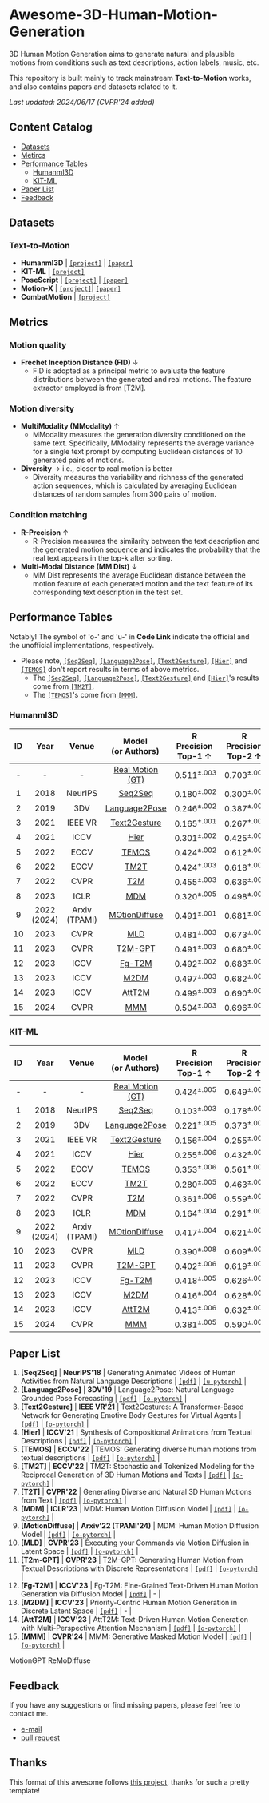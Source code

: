 # Awesome-3D-Human-Motion-Generation

3D Human Motion Generation aims to generate natural and plausible motions from conditions such as text descriptions, action labels, music, etc.

This repository is built mainly to track mainstream **Text-to-Motion** works, and also contains papers and datasets related to it.

*Last updated: 2024/06/17 (CVPR'24 added)*

## Content Catalog
- [Datasets](#Datasets)
- [Metircs](#metrics)
- [Performance Tables](#performance-tables)
	- [Humanml3D](#humanml3d)
	- [KIT-ML](#kit-ml)
- [Paper List](#paper-list)
- [Feedback](#feedback)

## Datasets

### Text-to-Motion
- **Humanml3D** | [`[project]`](https://github.com/EricGuo5513/HumanML3D) | [`[paper]`](https://openaccess.thecvf.com/content/CVPR2022/papers/Guo_Generating_Diverse_and_Natural_3D_Human_Motions_From_Text_CVPR_2022_paper.pdf)
- **KIT-ML** | [`[project]`](https://motion-annotation.humanoids.kit.edu/dataset/)
- **PoseScript** | [`[project]`](https://europe.naverlabs.com/research/computer-vision/posescript/) | [`[paper]`](https://arxiv.org/pdf/2210.11795)
- **Motion-X** | [`[project]`](https://github.com/IDEA-Research/Motion-X)| [`[paper]`](https://arxiv.org/abs/2307.00818)
- **CombatMotion** | [`[project]`](https://github.com/fyyakaxyy/AnimationGPT)

## Metrics

### Motion quality
- **Frechet Inception Distance (FID)** $\downarrow$ 
	- FID is adopted as a principal metric to evaluate the feature distributions between the generated and real motions. The feature extractor employed is from [T2M].

### Motion diversity
- **MultiModality (MModality)** $\uparrow$ 
	- MModality measures the generation diversity conditioned on the same text. Specifically, MModality represents the average variance for a single text prompt by computing Euclidean distances of 10 generated pairs of motions.
- **Diversity** $\rightarrow$ i.e., closer to real motion is better
	- Diversity measures the variability and richness of the generated action sequences, which is calculated by averaging Euclidean distances of random samples from 300 pairs of motion.

### Condition matching
- **R-Precision** $\uparrow$ 
	- R-Precision measures the similarity between the text description and the generated motion sequence and indicates the probability that the real text appears in the top-k after sorting.
- **Multi-Modal Distance (MM Dist)** $\downarrow$ 
	- MM Dist represents the average Euclidean distance between the motion feature of each generated motion and the text feature of its corresponding text description in the test set.

## Performance Tables
Notably! The symbol of 'o-' and 'u-' in **Code Link** indicate the official and the unofficial implementations, respectively.
- Please note, [`[Seq2Seq]`](#1001), [`[Language2Pose]`](#1002), [`[Text2Gesture]`](#1003), [`[Hier]`](#1004) and [`[TEMOS]`](#1005) don't report results in terms of above metrics. 
	- The [`[Seq2Seq]`](#1001), [`[Language2Pose]`](#1002), [`[Text2Gesture]`](#1003) and [`[Hier]`](#1004)'s results come from [`[TM2T]`](#1006).
	- The [`[TEMOS]`](#1005)'s come from [`[MMM]`](#1015).
### Humanml3D

| ID  | Year | Venue | <div style="width: 90pt">Model<br/> (or Authors)</div>  | <div style="width: 60pt">R Precision<br/> Top-1 ↑</div> | <div style="width: 60pt">R Precision<br/> Top-2 ↑</div> | <div style="width: 60pt">R Preciion<br/> Top-3 ↑</div> | <div style="width: 60pt">FID ↓ </div> | <div style="width: 60pt">MM Dist ↓</div> | <div style="width: 90pt">MultiModality ↑</div> | <div style="width: 70pt">Diversity →</div> | <div style="width: 70pt">code</div> | - | 
| :---: | :---: | :---: | :---: | :---: | :---: | :---: | :---: | :---: | :---: | :---: | :---: | :---: |
| - | - | - | [Real Motion (GT)](#1006) | $0.511^{\pm.003}$ | $0.703^{\pm.003}$ | $0.797^{\pm.002}$ | $0.002^{\pm.000}$ | $2.974^{\pm.008}$ | - | $9.503^{\pm.065}$ | - | - |
| 1 | 2018 | NeurIPS | [Seq2Seq](#1001) | $0.180^{\pm.002}$ | $0.300^{\pm.002}$ | $0.396^{\pm.002}$ | $11.75^{\pm.035}$ | $5.529^{\pm.007}$ | - | $6.223^{\pm.061}$ | [`[u-pytorch]`](https://github.com/chahuja/language2pose) | - |
| 2 | 2019 | 3DV | [Language2Pose](#1002) | $0.246^{\pm.002}$ | $0.387^{\pm.002}$ | $0.486^{\pm.004}$ | $11.02^{\pm.046}$ | $5.296^{\pm.008}$ | - | $7.676^{\pm.058}$ | [`[o-pytorch]`](https://github.com/chahuja/language2pose) | - |
| 3 | 2021 | IEEE VR | [Text2Gesture](#1003) | $0.165^{\pm.001}$ | $0.267^{\pm.002}$ | $0.345^{\pm.002}$ | $5.012^{\pm.030}$ | $6.030^{\pm.008}$ | - | $6.409^{\pm.071}$ | [`[o-pytorch]`](https://github.com/UttaranB127/Text2Gestures) | - |
| 4 | 2021 | ICCV | [Hier](#1004) | $0.301^{\pm.002}$ | $0.425^{\pm.002}$ | $0.552^{\pm.004}$ | $6.523^{\pm.024}$ | $5.012^{\pm.018}$ | - | $8.332^{\pm.042}$ | [`[o-pytorch]`](https://github.com/anindita127/Complextext2animation) | - |
| 5 | 2022 | ECCV | [TEMOS](#1005) | $0.424^{\pm.002}$ | $0.612^{\pm.002}$ | $0.722^{\pm.002}$ | $3.734^{\pm.028}$ | $3.703^{\pm.008}$ | $0.368^{\pm.018}$ | $8.973^{\pm.071}$ | [`[o-pytorch]`](https://github.com/Mathux/TEMOS) | - |
| 6 | 2022 | ECCV | [TM2T](#1006) | $0.424^{\pm.003}$ | $0.618^{\pm.003}$ | $0.729^{\pm.002}$ | $1.501^{\pm.017}$ | $3.467^{\pm.011}$ | $2.424^{\pm.093}$ | $8.589^{\pm.076}$ | [`[o-pytorch]`](https://github.com/EricGuo5513/TM2T) | - |
| 7 | 2022 | CVPR | [T2M](#1007) | $0.455^{\pm.003}$ | $0.636^{\pm.003}$ | $0.736^{\pm.002}$ | $1.087^{\pm.021}$ | $3.347^{\pm.008}$ | $2.219^{\pm.074}$ | $9.175^{\pm.083}$ | [`[o-pytorch]`](https://github.com/EricGuo5513/text-to-motion) | - |
| 8 | 2023 | ICLR | [MDM](#1008) | $0.320^{\pm.005}$ | $0.498^{\pm.004}$ | $0.611^{\pm.007}$ | $0.544^{\pm.044}$ | $5.566^{\pm.027}$ | $2.799^{\pm.072}$ | $9.559^{\pm.086}$ | [`[o-pytorch]`](https://github.com/GuyTevet/motion-diffusion-model) | - |
| 9 | 2022 (2024) | Arxiv (TPAMI) | [MOtionDiffuse](#1009) | $0.491^{\pm.001}$ | $0.681^{\pm.001}$ | $0.782^{\pm.001}$ | $0.630^{\pm.001}$ | $3.113^{\pm.001}$ | $1.553^{\pm.042}$ | $9.410^{\pm.049}$ | [`[o-pytorch]`](https://github.com/mingyuan-zhang/MotionDiffuse) | - |
| 10 | 2023 | CVPR | [MLD](#1010) | $0.481^{\pm.003}$ | $0.673^{\pm.003}$ | $0.772^{\pm.002}$ | $0.473^{\pm.013}$ | $3.196^{\pm.010}$ | $2.413^{\pm.079}$ | $9.724^{\pm.082}$ | [`[o-pytorch]`](https://github.com/chenfengye/motion-latent-diffusion) | - |
| 11 | 2023 | CVPR | [T2M-GPT](#1011) | $0.491^{\pm.003}$ | $0.680^{\pm.003}$ | $0.775^{\pm.002}$ | $0.116^{\pm.004}$ | $3.118^{\pm.011}$ | $1.856^{\pm.011}$ | $9.761^{\pm.081}$ | [`[o-pytorch]`](https://github.com/Mael-zys/T2M-GPT) | - |
| 12 | 2023 | ICCV | [Fg-T2M](#1012) | $0.492^{\pm.002}$ | $0.683^{\pm.003}$ | $0.783^{\pm.002}$ | $0.243^{\pm.019}$ | $3.109^{\pm.007}$ | $1.614^{\pm.049}$ | $9.278^{\pm.072}$ | - | - |
| 13 | 2023 | ICCV | [M2DM](#1013) | $0.497^{\pm.003}$ | $0.682^{\pm.002}$ | $0.763^{\pm.003}$ | $0.352^{\pm.005}$ | $3.134^{\pm.010}$ | $3.587^{\pm.072}$ | $9.926^{\pm.073}$ | - | - |
| 14 | 2023 | ICCV | [AttT2M](#1014) | $0.499^{\pm.003}$ | $0.690^{\pm.002}$ | $0.786^{\pm.002}$ | $0.112^{\pm.006}$ | $3.038^{\pm.007}$ | $2.452^{\pm.051}$ | $9.700^{\pm.090}$ | [`[o-pytorch]`](https://github.com/ZcyMonkey/AttT2M) | - |
| 15 | 2024 | CVPR | [MMM](#1015) | $0.504^{\pm.003}$ | $0.696^{\pm.003}$ | $0.794^{\pm.002}$ | $0.080^{\pm.003}$ | $2.998^{\pm.007}$ | $1.164^{\pm.041}$ | $9.411^{\pm.058}$ | [`[o-pytorch]`](https://github.com/exitudio/MMM/) | - |

### KIT-ML

| ID  | Year | Venue | <div style="width: 90pt">Model<br/> (or Authors)</div>  | <div style="width: 60pt">R Precision<br/> Top-1 ↑</div> | <div style="width: 60pt">R Precision<br/> Top-2 ↑</div> | <div style="width: 60pt">R Preciion<br/> Top-3 ↑</div> | <div style="width: 60pt">FID ↓ </div> | <div style="width: 60pt">MM Dist ↓</div> | <div style="width: 90pt">MultiModality ↑</div> | <div style="width: 70pt">Diversity →</div> | <div style="width: 70pt">code</div> | - | 
| :---: | :---: | :---: | :---: | :---: | :---: | :---: | :---: | :---: | :---: | :---: | :---: | :---: |
| - | - | - | [Real Motion (GT)](#1006) | $0.424^{\pm.005}$ | $0.649^{\pm.006}$ | $0.779^{\pm.006}$ | $0.031^{\pm.004}$ | $2.788^{\pm.012}$ | - | $11.08^{\pm.097}$ | - | - |
| 1 | 2018 | NeurIPS | [Seq2Seq](#1001) | $0.103^{\pm.003}$ | $0.178^{\pm.005}$ | $0.241^{\pm.006}$ | $24.86^{\pm.348}$ | $7.960^{\pm.031}$ | - | $6.744^{\pm.106}$ | [`[u-pytorch]`](https://github.com/chahuja/language2pose) | - |
| 2 | 2019 | 3DV | [Language2Pose](#1002) | $0.221^{\pm.005}$ | $0.373^{\pm.004}$ | $0.483^{\pm.005}$ | $6.545^{\pm.072}$ | $5.147^{\pm.030}$ | - | $9.073^{\pm.100}$ | [`[o-pytorch]`](https://github.com/chahuja/language2pose) | - |
| 3 | 2021 | IEEE VR | [Text2Gesture](#1003) | $0.156^{\pm.004}$ | $0.255^{\pm.004}$ | $0.338^{\pm.005}$ | $12.12^{\pm.183}$ | $6.964^{\pm.029}$ | - | $9.334^{\pm.079}$ | [`[o-pytorch]`](https://github.com/UttaranB127/Text2Gestures) | - |
| 4 | 2021 | ICCV | [Hier](#1004) | $0.255^{\pm.006}$ | $0.432^{\pm.007}$ | $0.531^{\pm.007}$ | $5.203^{\pm.107}$ | $4.986^{\pm.027}$ | - | $9.563^{\pm.072}$ | [`[o-pytorch]`](https://github.com/anindita127/Complextext2animation) | - |
| 5 | 2022 | ECCV | [TEMOS](#1005) | $0.353^{\pm.006}$ | $0.561^{\pm.007}$ | $0.687^{\pm.005}$ | $3.717^{\pm.051}$ | $3.417^{\pm.017}$ | $0.532^{\pm.034}$ | $10.84^{\pm.100}$ | [`[o-pytorch]`](https://github.com/Mathux/TEMOS) | - |
| 6 | 2022 | ECCV | [TM2T](#1006) | $0.280^{\pm.005}$ | $0.463^{\pm.006}$ | $0.587^{\pm.005}$ | $3.599^{\pm.153}$ | $4.591^{\pm.026}$ | $3.292^{\pm.081}$ | $9.473^{\pm.117}$ | [`[o-pytorch]`](https://github.com/EricGuo5513/TM2T) | - |
| 7 | 2022 | CVPR | [T2M](#1007) | $0.361^{\pm.006}$ | $0.559^{\pm.007}$ | $0.681^{\pm.007}$ | $3.022^{\pm.107}$ | $3.488^{\pm.028}$ | $2.052^{\pm.107}$ | $10.72^{\pm.145}$ | [`[o-pytorch]`](https://github.com/EricGuo5513/text-to-motion) | - |
| 8 | 2023 | ICLR | [MDM](#1008) | $0.164^{\pm.004}$ | $0.291^{\pm.004}$ | $0.396^{\pm.004}$ | $0.497^{\pm.021}$ | $9.191^{\pm.022}$ | $1.907^{\pm.214}$ | $10.85^{\pm.109}$ | [`[o-pytorch]`](https://github.com/GuyTevet/motion-diffusion-model) | - |
| 9 | 2022 (2024) | Arxiv (TPAMI) | [MOtionDiffuse](#1009) | $0.417^{\pm.004}$ | $0.621^{\pm.004}$ | $0.739^{\pm.004}$ | $1.954^{\pm.064}$ | $2.958^{\pm.005}$ | $0.730^{\pm.013}$ | $11.10^{\pm.143}$ | [`[o-pytorch]`](https://github.com/mingyuan-zhang/MotionDiffuse) | - |
| 10 | 2023 | CVPR | [MLD](#1010) | $0.390^{\pm.008}$ | $0.609^{\pm.008}$ | $0.734^{\pm.007}$ | $0.404^{\pm.027}$ | $3.204^{\pm.027}$ | $2.192^{\pm.071}$ | $10.80^{\pm.117}$ | [`[o-pytorch]`](https://github.com/chenfengye/motion-latent-diffusion) | - |
| 11 | 2023 | CVPR | [T2M-GPT](#1011) | $0.402^{\pm.006}$ | $0.619^{\pm.005}$ | $0.737^{\pm.006}$ | $0.717^{\pm.041}$ | $3.053^{\pm.026}$ | $1.912^{\pm.036}$ | $10.86^{\pm.094}$ | [`[o-pytorch]`](https://github.com/Mael-zys/T2M-GPT) | - |
| 12 | 2023 | ICCV | [Fg-T2M](#1012) | $0.418^{\pm.005}$ | $0.626^{\pm.004}$ | $0.745^{\pm.004}$ | $0.571^{\pm.047}$ | $3.114^{\pm.015}$ | $1.019^{\pm.029}$ | $10.93^{\pm.083}$ | - | - |
| 13 | 2023 | ICCV | [M2DM](#1013) | $0.416^{\pm.004}$ | $0.628^{\pm.004}$ | $0.743^{\pm.004}$ | $0.515^{\pm.029}$ | $3.015^{\pm.017}$ | $3.325^{\pm.370}$ | $11.417^{\pm.970}$ | - | - |
| 14 | 2023 | ICCV | [AttT2M](#1014) | $0.413^{\pm.006}$ | $0.632^{\pm.006}$ | $0.751^{\pm.006}$ | $0.870^{\pm.039}$ | $3.039^{\pm.021}$ | $2.281^{\pm.047}$ | $10.96^{\pm.123}$ | [`[o-pytorch]`](https://github.com/ZcyMonkey/AttT2M) | - |
| 15 | 2024 | CVPR | [MMM](#1015) | $0.381^{\pm.005}$ | $0.590^{\pm.006}$ | $0.718^{\pm.005}$ | $0.429^{\pm.019}$ | $3.146^{\pm.019}$ | $1.105^{\pm.026}$ | $10.633^{\pm.097}$ | [`[o-pytorch]`](https://github.com/exitudio/MMM/) | - |





## Paper List
1. <span id = "1001">**[Seq2Seq]**</span> | **NeurIPS'18** | Generating Animated Videos of Human Activities from Natural Language Descriptions | [`[pdf]`](https://nips2018vigil.github.io/static/papers/accepted/9.pdf) | [`[u-pytorch]`](https://github.com/chahuja/language2pose) |
2. <span id = "1002">**[Language2Pose]**</span> | **3DV'19** | Language2Pose: Natural Language Grounded Pose Forecasting | [`[pdf]`](https://arxiv.org/pdf/1907.01108) | [`[o-pytorch]`](https://github.com/chahuja/language2pose) |
3. <span id = "1003">**[Text2Gesture]**</span> | **IEEE VR'21** | Text2Gestures: A Transformer-Based Network for Generating Emotive Body Gestures for Virtual Agents | [`[pdf]`](https://arxiv.org/pdf/2101.11101) | [`[o-pytorch]`](https://github.com/UttaranB127/Text2Gestures) |
4. <span id = "1004">**[Hier]**</span> | **ICCV'21** | Synthesis of Compositional Animations from Textual Descriptions | [`[pdf]`](https://arxiv.org/pdf/2103.14675) | [`[o-pytorch]`](https://github.com/anindita127/Complextext2animation) |
5. <span id = "1005">**[TEMOS]**</span> | **ECCV'22** | TEMOS: Generating diverse human motions from textual descriptions | [`[pdf]`](https://arxiv.org/pdf/2204.14109) | [`[o-pytorch]`](https://github.com/Mathux/TEMOS) |
6. <span id = "1006">**[TM2T]**</span> | **ECCV'22** | TM2T: Stochastic and Tokenized Modeling for the Reciprocal Generation of 3D Human Motions and Texts | [`[pdf]`](https://arxiv.org/pdf/2207.01696) | [`[o-pytorch]`](https://github.com/EricGuo5513/TM2T) |
7. <span id = "1007">**[T2T]**</span> | **CVPR'22** | Generating Diverse and Natural 3D Human Motions from Text | [`[pdf]`](https://openaccess.thecvf.com/content/CVPR2022/papers/Guo_Generating_Diverse_and_Natural_3D_Human_Motions_From_Text_CVPR_2022_paper.pdf) | [`[o-pytorch]`](https://github.com/EricGuo5513/text-to-motion) |
8. <span id = "1008">**[MDM]**</span> | **ICLR'23** | MDM: Human Motion Diffusion Model | [`[pdf]`](https://arxiv.org/pdf/2209.14916) | [`[o-pytorch]`](https://github.com/GuyTevet/motion-diffusion-model) |
9. <span id = "1009">**[MotionDiffuse]**</span> | **Arxiv'22 (TPAMI'24)** | MDM: Human Motion Diffusion Model | [`[pdf]`](https://arxiv.org/pdf/2208.15001) | [`[o-pytorch]`](https://github.com/mingyuan-zhang/MotionDiffuse) |
10. <span id = "1010">**[MLD]**</span> | **CVPR'23** | Executing your Commands via Motion Diffusion in Latent Space | [`[pdf]`](https://arxiv.org/pdf/2212.04048) | [`[o-pytorch]`](https://github.com/chenfengye/motion-latent-diffusion) |
11. <span id = "1011">**[T2m-GPT]**</span> | **CVPR'23** | T2M-GPT: Generating Human Motion from Textual Descriptions with Discrete Representations | [`[pdf]`](https://arxiv.org/pdf/2301.06052) | [`[o-pytorch]`](https://github.com/Mael-zys/T2M-GPT) |
12. <span id = "1012">**[Fg-T2M]**</span> | **ICCV'23** | Fg-T2M: Fine-Grained Text-Driven Human Motion Generation via Diffusion Model | [`[pdf]`](https://arxiv.org/pdf/2309.06284) | - |
13. <span id = "1013">**[M2DM]**</span> | **ICCV'23** | Priority-Centric Human Motion Generation in Discrete Latent Space | [`[pdf]`](https://arxiv.org/pdf/2308.14480) | - |
14. <span id = "1014">**[AttT2M]**</span> | **ICCV'23** | AttT2M: Text-Driven Human Motion Generation with Multi-Perspective Attention Mechanism | [`[pdf]`](https://arxiv.org/pdf/2309.00796) | [`[o-pytorch]`](https://github.com/ZcyMonkey/AttT2M) |
15. <span id = "1015">**[MMM]**</span> | **CVPR'24** | MMM: Generative Masked Motion Model | [`[pdf]`](https://arxiv.org/pdf/2312.03596) | [`[o-pytorch]`](https://github.com/exitudio/MMM/) |



MotionGPT
ReMoDiffuse
## Feedback

If you have any suggestions or find missing papers, please feel free to contact me.

- [e-mail](mailto:run542968@gmail.com)
- [pull request](https://github.com/Run542968/Awesome-3D-Human-Motion-Generation/pulls)

## Thanks
This format of this awesome follows [this project](https://github.com/Pilhyeon/Awesome-Weakly-Supervised-Temporal-Action-Localization), thanks for such a pretty template!